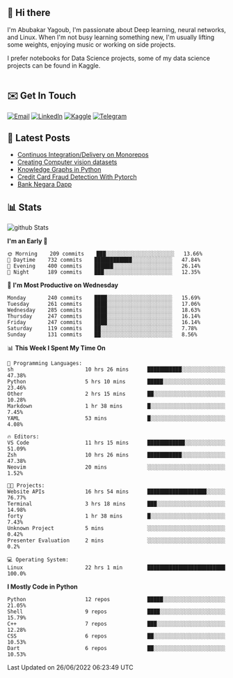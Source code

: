 ## 👋 Hi there

I'm Abubakar Yagoub, I'm passionate about Deep learning, neural networks, and
Linux. When I'm not busy learning something new, I'm usually lifting some
weights, enjoying music or working on side projects.

I prefer notebooks for Data Science projects, some of my data science projects
can be found in Kaggle. <br> <br>

## ✉️ Get In Touch

[![Email](https://img.shields.io/badge/Email-f1f1f1?style=for-the-badge&logo=gmail&logoColor=0f111a)](mailto:hi@blacksuan19.dev)
[![LinkedIn](https://img.shields.io/badge/LinkedIn-0077B5?style=for-the-badge&logo=linkedin&logoColor=white)](https://www.linkedin.com/in/blacksuan19/)
[![Kaggle](https://img.shields.io/badge/Kaggle-5acfff?style=for-the-badge&logo=kaggle&logoColor=white)](http://kaggle.com/abubakaryagob/)
[![Telegram](https://img.shields.io/badge/Telegram-2CA5E0?style=for-the-badge&logo=telegram&logoColor=white)](https://t.me/blacksuan19)

## 📩 Latest Posts

<!-- BLOG-POST-LIST:START -->
- [Continuos Integration/Delivery on Monorepos](http://blacksuan19.dev/blog/github-actions-monorepos/)
- [Creating Computer vision datasets](http://blacksuan19.dev/blog/creating-datasets/)
- [Knowledge Graphs in Python](http://blacksuan19.dev/projects/Knowledge_Graphs/)
- [Credit Card Fraud Detection With Pytorch](http://blacksuan19.dev/projects/credit-card-fraud-detection-with-pytorch/)
- [Bank Negara Dapp](http://blacksuan19.dev/projects/bank-negara/)
<!-- BLOG-POST-LIST:END -->

## 📊 Stats

![github Stats](https://github-readme-stats.vercel.app/api?username=blacksuan19&theme=github_dark&show_icons=true&count_private=true&custom_title=Github%20Stats&hide_border=true)

<!--START_SECTION:waka-->
**I'm an Early 🐤** 

```text
🌞 Morning    209 commits    ███░░░░░░░░░░░░░░░░░░░░░░   13.66% 
🌆 Daytime    732 commits    ████████████░░░░░░░░░░░░░   47.84% 
🌃 Evening    400 commits    ██████░░░░░░░░░░░░░░░░░░░   26.14% 
🌙 Night      189 commits    ███░░░░░░░░░░░░░░░░░░░░░░   12.35%

```
📅 **I'm Most Productive on Wednesday** 

```text
Monday       240 commits    ████░░░░░░░░░░░░░░░░░░░░░   15.69% 
Tuesday      261 commits    ████░░░░░░░░░░░░░░░░░░░░░   17.06% 
Wednesday    285 commits    ████░░░░░░░░░░░░░░░░░░░░░   18.63% 
Thursday     247 commits    ████░░░░░░░░░░░░░░░░░░░░░   16.14% 
Friday       247 commits    ████░░░░░░░░░░░░░░░░░░░░░   16.14% 
Saturday     119 commits    ██░░░░░░░░░░░░░░░░░░░░░░░   7.78% 
Sunday       131 commits    ██░░░░░░░░░░░░░░░░░░░░░░░   8.56%

```


📊 **This Week I Spent My Time On** 

```text
💬 Programming Languages: 
sh                       10 hrs 26 mins      ███████████░░░░░░░░░░░░░░   47.38% 
Python                   5 hrs 10 mins       █████░░░░░░░░░░░░░░░░░░░░   23.46% 
Other                    2 hrs 15 mins       ██░░░░░░░░░░░░░░░░░░░░░░░   10.28% 
Markdown                 1 hr 38 mins        █░░░░░░░░░░░░░░░░░░░░░░░░   7.45% 
YAML                     53 mins             █░░░░░░░░░░░░░░░░░░░░░░░░   4.08%

🔥 Editors: 
VS Code                  11 hrs 15 mins      ████████████░░░░░░░░░░░░░   51.09% 
Zsh                      10 hrs 26 mins      ███████████░░░░░░░░░░░░░░   47.38% 
Neovim                   20 mins             ░░░░░░░░░░░░░░░░░░░░░░░░░   1.52%

🐱‍💻 Projects: 
Website APIs             16 hrs 54 mins      ███████████████████░░░░░░   76.77% 
Terminal                 3 hrs 18 mins       ███░░░░░░░░░░░░░░░░░░░░░░   14.98% 
forty                    1 hr 38 mins        █░░░░░░░░░░░░░░░░░░░░░░░░   7.43% 
Unknown Project          5 mins              ░░░░░░░░░░░░░░░░░░░░░░░░░   0.42% 
Presenter Evaluation     2 mins              ░░░░░░░░░░░░░░░░░░░░░░░░░   0.2%

💻 Operating System: 
Linux                    22 hrs 1 min        █████████████████████████   100.0%

```

**I Mostly Code in Python** 

```text
Python                   12 repos            █████░░░░░░░░░░░░░░░░░░░░   21.05% 
Shell                    9 repos             ████░░░░░░░░░░░░░░░░░░░░░   15.79% 
C++                      7 repos             ███░░░░░░░░░░░░░░░░░░░░░░   12.28% 
CSS                      6 repos             ██░░░░░░░░░░░░░░░░░░░░░░░   10.53% 
Dart                     6 repos             ██░░░░░░░░░░░░░░░░░░░░░░░   10.53%

```



 Last Updated on 26/06/2022 06:23:49 UTC
<!--END_SECTION:waka-->
